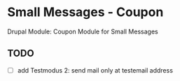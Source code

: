 # Small Messages - Coupon
Drupal Module: Coupon Module for Small Messages

## TODO
- [ ] add Testmodus 2: send mail only at testemail address